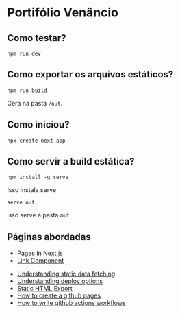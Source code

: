 # Portifólio Venâncio

## Como testar?

``` terminal
npm run dev
```

## Como exportar os arquivos estáticos?

``` terminal
npm run build
```
Gera na pasta `/out`.

## Como iniciou?

``` terminal
npx create-next-app
```

## Como servir a build estática?
``` terminal
npm install -g serve
```
Isso instala serve

``` terminal
serve out
```
isso serve a pasta out.

## Páginas abordadas
- [Pages in Next.js](https://nextjs.org/learn/pages-router/navigate-between-pages-pages-in-nextjs)
- [Link Component](https://nextjs.org/learn/pages-router/navigate-between-pages-link-component)

<!-- - [CSS Styling](https://nextjs.org/learn/pages-router/assets-metadata-css-css-styling) -->
<!-- https://nextjs.org/learn/pages-router/assets-metadata-css-global-styles -->
<!-- https://nextjs.org/learn/pages-router/data-fetching-blog-data -->
<!-- https://nextjs.org/learn/pages-router/data-fetching-pre-rendering -->
<!-- https://nextjs.org/learn/pages-router/data-fetching-two-forms -->
- [Understanding static data fetching](https://nextjs.org/learn/pages-router/data-fetching-with-data)
- [Understanding deploy options](https://nextjs.org/learn/pages-router/deploying-nextjs-app-other-hosting-options)
- [Static HTML Export](https://nextjs.org/docs/advanced-features/static-html-export)
- [How to create a github pages](https://docs.github.com/pt/pages/getting-started-with-github-pages/creating-a-github-pages-site)
- [How to write github actions workflows](https://docs.github.com/pt/actions/how-tos/write-workflows)
<!-- https://nextjs.org/learn/pages-router/data-fetching-implement-getstaticprops -->
<!-- - [Pre-rendering and Data Fetching](https://nextjs.org/learn/pages-router/data-fetching) -->